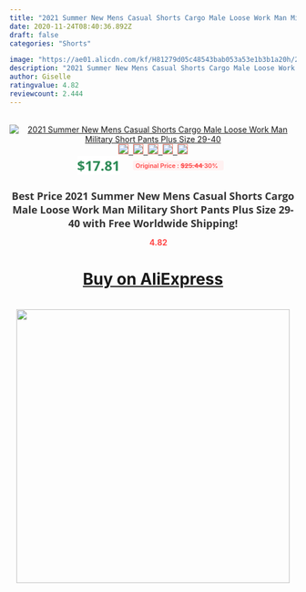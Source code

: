 ```yaml
---
title: "2021 Summer New Mens Casual Shorts Cargo Male Loose Work Man Military Short Pants Plus Size 29-40"
date: 2020-11-24T08:40:36.892Z
draft: false
categories: "Shorts"

image: "https://ae01.alicdn.com/kf/H81279d05c48543bab053a53e1b3b1a20h/2021-Summer-New-Mens-Casual-Shorts-Cargo-Male-Loose-Work-Man-Military-Short-Pants-Plus-Size.jpg"
description: "2021 Summer New Mens Casual Shorts Cargo Male Loose Work Man Military Short Pants Plus Size 29-40"
author: Giselle
ratingvalue: 4.82
reviewcount: 2.444
---
```

<br>
<div style="text-align: center;">
<a href="https://s.click.aliexpress.com/e/_98seGd" target="_blank" rel="nofollow noopener noreferrer"><img alt="2021 Summer New Mens Casual Shorts Cargo Male Loose Work Man Military Short Pants Plus Size 29-40" class="magnifier-image" src="https://ae01.alicdn.com/kf/H81279d05c48543bab053a53e1b3b1a20h/2021-Summer-New-Mens-Casual-Shorts-Cargo-Male-Loose-Work-Man-Military-Short-Pants-Plus-Size.jpg_640x640.jpg">
<br>
<img style="border:1px solid salmon" src="https://ae01.alicdn.com/kf/H81279d05c48543bab053a53e1b3b1a20h/2021-Summer-New-Mens-Casual-Shorts-Cargo-Male-Loose-Work-Man-Military-Short-Pants-Plus-Size.jpg_120x120.jpg">&nbsp;&nbsp;<img style="border:1px solid salmon" src="https://ae01.alicdn.com/kf/H8c7476d552fb4fda93114951aca961ceJ/2021-Summer-New-Mens-Casual-Shorts-Cargo-Male-Loose-Work-Man-Military-Short-Pants-Plus-Size.jpg_120x120.jpg">&nbsp;&nbsp;<img style="border:1px solid salmon" src="https://ae01.alicdn.com/kf/H67946c2c46324ca682ab9dc3f62a823cw/2021-Summer-New-Mens-Casual-Shorts-Cargo-Male-Loose-Work-Man-Military-Short-Pants-Plus-Size.jpg_120x120.jpg">&nbsp;&nbsp;<img style="border:1px solid salmon" src="https://ae01.alicdn.com/kf/H0c5c50bdf1424575b60e54032623e4b1y/2021-Summer-New-Mens-Casual-Shorts-Cargo-Male-Loose-Work-Man-Military-Short-Pants-Plus-Size.jpg_120x120.jpg">&nbsp;&nbsp;<img style="border:1px solid salmon" src="https://ae01.alicdn.com/kf/H5f449c35df3d4a92a0b6e8dc3e032b057/2021-Summer-New-Mens-Casual-Shorts-Cargo-Male-Loose-Work-Man-Military-Short-Pants-Plus-Size.jpg_120x120.jpg"></a></div><br0>
<div style="text-align: center;"><span style="background-color: white; border: 0px; box-sizing: border-box; color: seagreen; display: inline-block; font-family: &quot;open sans&quot; , &quot;arial&quot; , &quot;helvetica&quot; , sans-serif , &quot;heiti&quot;; font-size: 24px; font-stretch: inherit; font-weight: 700; line-height: inherit; margin: 0px 10px 0px 0px; padding: 0px; vertical-align: middle;">$17.81 </span>
<span style="background: rgb(255 , 241 , 241); border-radius: 3px; border: 0px; box-sizing: border-box; color: #ff4747; display: inline-block; font-family: inherit; font-size: 12px; font-stretch: inherit; font-style: inherit; font-variant: inherit; font-weight: 600; line-height: inherit; margin: 0px; padding: 2px 5px; transform: scale(0.9); vertical-align: middle;">Original Price : <b style="text-decoration: line-through;">$25.44 </b> 30%&nbsp;&nbsp;</span></div>
<h1 style="color: #333333; display: inline-block; font-family: &quot;open sans&quot; , &quot;arial&quot; , &quot;helvetica&quot; , sans-serif , &quot;heiti&quot;; font-size: 18px; font-stretch: inherit; font-weight: 700; text-align: center;">Best Price 2021 Summer New Mens Casual Shorts Cargo Male Loose Work Man Military Short Pants Plus Size 29-40 with Free Worldwide Shipping!</h1>
<div style="color: #ff4747; text-align: center;">
<img src="https://4.bp.blogspot.com/-M0ZcTcb-5uY/XleCXlxnR4I/AAAAAAAAAEc/OrjgMkXV1oMQFaCRZj5HQwOCBcu3w1FegCPcBGAYYCw/s1600/star.png" style="height: 15px;">&nbsp;<b>4.82</b></div>
<div class="button_cont" align="center"><a class="buynow_a" href="https://s.click.aliexpress.com/e/_98seGd" target="_blank" rel="nofollow noopener noreferrer"><H1>Buy on AliExpress</H1></a></div><br>
<div class="separator" style="clear: both; text-align: center;">
<img src="https://lh3.googleusercontent.com/-pTy5HemUv9M/XlePHvY0dAI/AAAAAAAAAE4/0nX5iRUoIWY8eMW9Dpxeirr157OZliDIgCLcBGAsYHQ/s1600/badge.gif" width="480">
</div>
